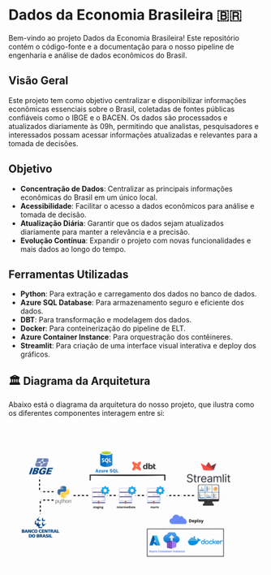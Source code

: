 # Dados da Economia Brasileira 🇧🇷

Bem-vindo ao projeto Dados da Economia Brasileira! Este repositório contém o código-fonte e a documentação para o nosso pipeline de engenharia e análise de dados econômicos do Brasil.

## Visão Geral

Este projeto tem como objetivo centralizar e disponibilizar informações econômicas essenciais sobre o Brasil, coletadas de fontes públicas confiáveis como o IBGE e o BACEN. Os dados são processados e atualizados diariamente às 09h, permitindo que analistas, pesquisadores e interessados possam acessar informações atualizadas e relevantes para a tomada de decisões.

## Objetivo

- **Concentração de Dados**: Centralizar as principais informações econômicas do Brasil em um único local.
- **Acessibilidade**: Facilitar o acesso a dados econômicos para análise e tomada de decisão.
- **Atualização Diária**: Garantir que os dados sejam atualizados diariamente para manter a relevância e a precisão.
- **Evolução Contínua**: Expandir o projeto com novas funcionalidades e mais dados ao longo do tempo.

## Ferramentas Utilizadas

- **Python**: Para extração e carregamento dos dados no banco de dados.
- **Azure SQL Database**: Para armazenamento seguro e eficiente dos dados.
- **DBT**: Para transformação e modelagem dos dados.
- **Docker**: Para conteinerização do pipeline de ELT.
- **Azure Container Instance**: Para orquestração dos contêineres.
- **Streamlit**: Para criação de uma interface visual interativa e deploy dos gráficos.

## 🏛️ Diagrama da Arquitetura

Abaixo está o diagrama da arquitetura do nosso projeto, que ilustra como os diferentes componentes interagem entre si:

![Diagrama da Arquitetura](img.gif)